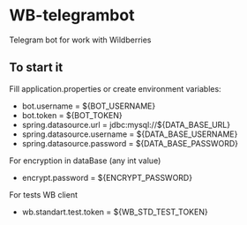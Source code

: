 # WB-telegrambot
Telegram bot for work with Wildberries

## To start it
Fill application.properties or create environment variables:
 - bot.username = ${BOT_USERNAME}
 - bot.token = ${BOT_TOKEN}
 - spring.datasource.url = jdbc:mysql://${DATA_BASE_URL}
 - spring.datasource.username = ${DATA_BASE_USERNAME}
 - spring.datasource.password = ${DATA_BASE_PASSWORD}

For encryption in dataBase (any int value)
 - encrypt.password = ${ENCRYPT_PASSWORD}

For tests WB client
 - wb.standart.test.token = ${WB_STD_TEST_TOKEN}
 
